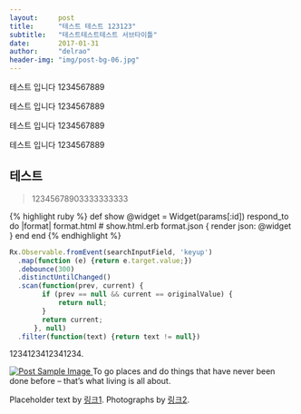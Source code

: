 ```yaml
---
layout:     post
title:      "테스트 테스트 123123"
subtitle:   "테스트테스트테스트 서브타이틀"
date:       2017-01-31
author:     "delrao"
header-img: "img/post-bg-06.jpg"
---
```


<p>테스트 입니다 1234567889</p>

<p>테스트 입니다 1234567889</p>

<p>테스트 입니다 1234567889</p>

<p>테스트 입니다 1234567889</p>

<h2 class="section-heading">테스트</h2>

<blockquote>12345678903333333333</blockquote>

{% highlight ruby %}
def show
  @widget = Widget(params[:id])
  respond_to do |format|
    format.html # show.html.erb
    format.json { render json: @widget }
  end
end
{% endhighlight %}


```javascript
Rx.Observable.fromEvent(searchInputField, 'keyup') 
  .map(function (e) {return e.target.value;})      
  .debounce(300) 
  .distinctUntilChanged()      
  .scan(function(prev, current) { 
        if (prev == null && current == originalValue) {
            return null;          
        } 
        return current;      
      }, null)      
  .filter(function(text) {return text != null})      
```  


<p>1234123412341234.</p>

<a href="#">
    <img src="{{ site.baseurl }}/img/post-sample-image.jpg" alt="Post Sample Image">
</a>
<span class="caption text-muted">To go places and do things that have never been done before – that’s what living is all about.</span>

<p>Placeholder text by <a href="http://spaceipsum.com/">링크1</a>. Photographs by <a href="https://www.flickr.com/photos/nasacommons/">링크2</a>.</p>